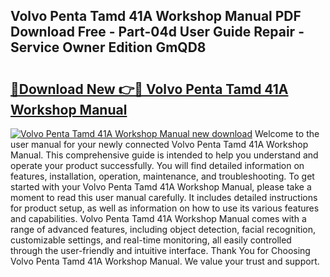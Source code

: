 ## Volvo Penta Tamd 41A Workshop Manual PDF Download Free - Part-04d User Guide Repair - Service Owner Edition GmQD8

# <h2><a href="http://bc76216.oget.top/?id=Volvo+Penta+Tamd+41A+Workshop+Manual">🔗Download New 👉🔴 Volvo Penta Tamd 41A Workshop Manual</a></h2>

[![Volvo Penta Tamd 41A Workshop Manual new download](https://i.imgur.com/5g1atiW.png)](http://bc76216.oget.top/?id=Volvo+Penta+Tamd+41A+Workshop+Manual)
Welcome to the user manual for your newly connected Volvo Penta Tamd 41A Workshop Manual. This comprehensive guide is intended to help you understand and operate your product successfully. You will find detailed information on features, installation, operation, maintenance, and troubleshooting. To get started with your Volvo Penta Tamd 41A Workshop Manual, please take a moment to read this user manual carefully. It includes detailed instructions for product setup, as well as information on how to use its various features and capabilities. Volvo Penta Tamd 41A Workshop Manual comes with a range of advanced features, including object detection, facial recognition, customizable settings, and real-time monitoring, all easily controlled through the user-friendly and intuitive interface. Thank You for Choosing Volvo Penta Tamd 41A Workshop Manual. We value your trust and support.
